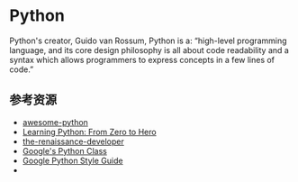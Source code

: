 # Python

Python's creator, Guido van Rossum, Python is a: “high-level programming language, and its core design philosophy is all about code readability and a syntax which allows programmers to express concepts in a few lines of code.”

## 参考资源

* [awesome-python](https://awesome-python.com/)
* [Learning Python: From Zero to Hero](https://medium.freecodecamp.org/learning-python-from-zero-to-hero-120ea540b567)
* [the-renaissance-developer](https://medium.com/the-renaissance-developer)
* [Google's Python Class](https://developers.google.com/edu/python/)
* [Google Python Style Guide](https://google.github.io/styleguide/pyguide.html)
* ​